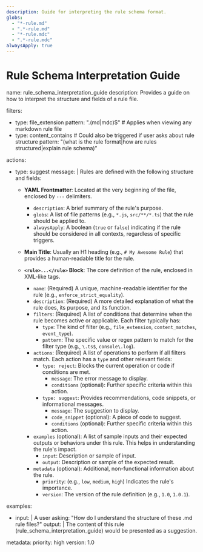 ```yaml
---
description: Guide for interpreting the rule schema format.
globs:
  - "*-rule.md"
  - ".*-rule.md"
  - "*-rule.mdc"
  - ".*-rule.mdc"
alwaysApply: true
---
```

# Rule Schema Interpretation Guide

<rule>
name: rule_schema_interpretation_guide
description: Provides a guide on how to interpret the structure and fields of a rule file.

filters:
  - type: file_extension
    pattern: "\.(md|mdc)$" # Applies when viewing any markdown rule file
  - type: content_contains # Could also be triggered if user asks about rule structure
    pattern: "(what is the rule format|how are rules structured|explain rule schema)"

actions:
  - type: suggest
    message: |
      Rules are defined with the following structure and fields:

      - **YAML Frontmatter**: Located at the very beginning of the file, enclosed by `---` delimiters.
        - `description`: A brief summary of the rule's purpose.
        - `globs`: A list of file patterns (e.g., `*.js`, `src/**/*.ts`) that the rule should be applied to.
        - `alwaysApply`: A boolean (`true` or `false`) indicating if the rule should be considered in all contexts, regardless of specific triggers.

      - **Main Title**: Usually an H1 heading (e.g., `# My Awesome Rule`) that provides a human-readable title for the rule.

      - **`<rule>...</rule>` Block**: The core definition of the rule, enclosed in XML-like tags.
        - `name`: (Required) A unique, machine-readable identifier for the rule (e.g., `enforce_strict_equality`).
        - `description`: (Required) A more detailed explanation of what the rule does, its purpose, and its function.
        - `filters`: (Required) A list of conditions that determine when the rule becomes active or applicable. Each filter typically has:
          - `type`: The kind of filter (e.g., `file_extension`, `content_matches`, `event_type`).
          - `pattern`: The specific value or regex pattern to match for the filter type (e.g., `\.ts$`, `console\.log`).
        - `actions`: (Required) A list of operations to perform if all filters match. Each action has a `type` and other relevant fields:
          - `type: reject`: Blocks the current operation or code if conditions are met.
            - `message`: The error message to display.
            - `conditions` (optional): Further specific criteria within this action.
          - `type: suggest`: Provides recommendations, code snippets, or informational messages.
            - `message`: The suggestion to display.
            - `code_snippet` (optional): A piece of code to suggest.
            - `conditions` (optional): Further specific criteria within this action.
        - `examples` (optional): A list of sample inputs and their expected outputs or behaviors under this rule. This helps in understanding the rule's impact.
          - `input`: Description or sample of input.
          - `output`: Description or sample of the expected result.
        - `metadata` (optional): Additional, non-functional information about the rule.
          - `priority`: (e.g., `low`, `medium`, `high`) Indicates the rule's importance.
          - `version`: The version of the rule definition (e.g., `1.0`, `1.0.1`).

examples:
  - input: |
      A user asking: "How do I understand the structure of these .md rule files?"
    output: |
      The content of this rule (rule_schema_interpretation_guide) would be presented as a suggestion.

metadata:
  priority: high
  version: 1.0
</rule>